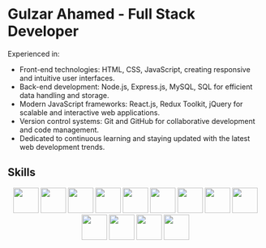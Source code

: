 # Gulzar Ahamed - Full Stack Developer

Experienced in:
- Front-end technologies: HTML, CSS, JavaScript, creating responsive and intuitive user interfaces.
- Back-end development: Node.js, Express.js, MySQL, SQL for efficient data handling and storage.
- Modern JavaScript frameworks: React.js, Redux Toolkit, jQuery for scalable and interactive web applications.
- Version control systems: Git and GitHub for collaborative development and code management.
- Dedicated to continuous learning and staying updated with the latest web development trends.


## Skills

<p align="center">
    <img src="https://img.shields.io/badge/-HTML5-E34F26?style=for-the-badge&logo=html5&logoColor=white" height="50">
    <img src="https://img.shields.io/badge/-CSS3-1572B6?style=for-the-badge&logo=css3&logoColor=white" height="50">
    <img src="https://img.shields.io/badge/-JavaScript-F7DF1E?style=for-the-badge&logo=javascript&logoColor=black" height="50">
    <img src="https://img.shields.io/badge/-jQuery-0769AD?style=for-the-badge&logo=jquery&logoColor=white" height="50">
    <img src="https://img.shields.io/badge/-Redux_Toolkit-764ABC?style=for-the-badge&logo=redux&logoColor=white" height="50">
    <img src="https://img.shields.io/badge/-React.js-61DAFB?style=for-the-badge&logo=react&logoColor=black" height="50">
    <img src="https://img.shields.io/badge/-Node.js-339933?style=for-the-badge&logo=node.js&logoColor=white" height="50">
    <img src="https://img.shields.io/badge/-Express.js-000000?style=for-the-badge&logo=express&logoColor=white" height="50">
    <img src="https://img.shields.io/badge/-MySQL-4479A1?style=for-the-badge&logo=mysql&logoColor=white" height="50">
    <img src="https://img.shields.io/badge/-SQL-4479A1?style=for-the-badge&logo=sql&logoColor=white" height="50">
    <img src="https://img.shields.io/badge/-Ant_Design-0170FE?style=for-the-badge&logo=antdesign&logoColor=white" height="50">
    <img src="https://img.shields.io/badge/-Bootstrap-563D7C?style=for-the-badge&logo=bootstrap&logoColor=white" height="50">
    <img src="https://img.shields.io/badge/-React_Bootstrap-563D7C?style=for-the-badge&logo=react&logoColor=white" height="50">
</p>
